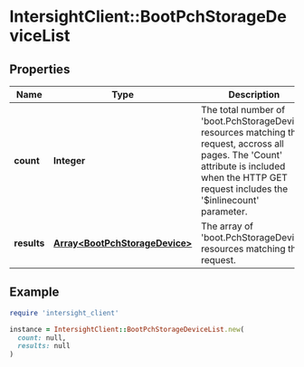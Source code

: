 # IntersightClient::BootPchStorageDeviceList

## Properties

| Name | Type | Description | Notes |
| ---- | ---- | ----------- | ----- |
| **count** | **Integer** | The total number of &#39;boot.PchStorageDevice&#39; resources matching the request, accross all pages. The &#39;Count&#39; attribute is included when the HTTP GET request includes the &#39;$inlinecount&#39; parameter. | [optional] |
| **results** | [**Array&lt;BootPchStorageDevice&gt;**](BootPchStorageDevice.md) | The array of &#39;boot.PchStorageDevice&#39; resources matching the request. | [optional] |

## Example

```ruby
require 'intersight_client'

instance = IntersightClient::BootPchStorageDeviceList.new(
  count: null,
  results: null
)
```

